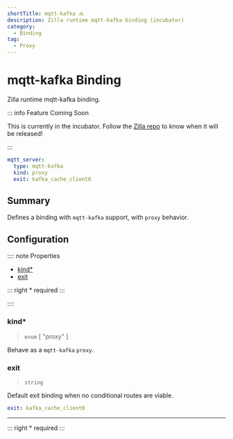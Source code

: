 ```yaml
---
shortTitle: mqtt-kafka 🔜
description: Zilla runtime mqtt-kafka binding (incubator)
category:
  - Binding
tag:
  - Proxy
---
```


# mqtt-kafka Binding

Zilla runtime mqtt-kafka binding.

::: info Feature Coming Soon

This is currently in the incubator. Follow the [Zilla repo](https://github.com/aklivity/zilla/releases) to know when it will be released!

:::

```yaml {2}
mqtt_server:
  type: mqtt-kafka
  kind: proxy
  exit: kafka_cache_client0
```

## Summary

Defines a binding with `mqtt-kafka`  support, with `proxy` behavior.

## Configuration

:::: note Properties

- [kind\*](#kind)
- [exit](#exit)

::: right
\* required
:::

::::

### kind\*

> `enum` [ "proxy" ]

Behave as a `mqtt-kafka` `proxy`.

### exit

> `string`

Default exit binding when no conditional routes are viable.

```yaml
exit: kafka_cache_client0
```

---

::: right
\* required
:::
